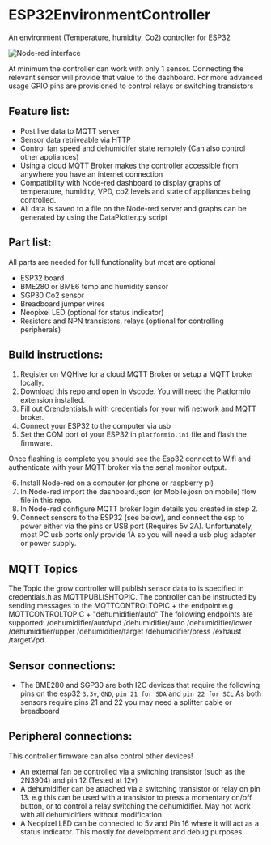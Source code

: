 # ESP32EnvironmentController
An environment (Temperature, humidity, Co2) controller for ESP32

![Node-red interface](https://user-images.githubusercontent.com/98982171/190256513-834cee8a-5ba4-4e40-86a7-a8b915711396.png)

At minimum the controller can work with only 1 sensor. Connecting the relevant sensor will provide that value to the dashboard. For more advanced usage GPIO pins are provisioned to control relays or switching transistors

## Feature list:
* Post live data to MQTT server
* Sensor data retriveable via HTTP
* Control fan speed and dehumidifer state remotely (Can also control other appliances)
* Using a cloud MQTT Broker makes the controller accessible from anywhere you have an internet connection
* Compatibility with Node-red dashboard to display graphs of temperature, humidity, VPD, co2 levels and state of appliances being controlled.
* All data is saved to a file on the Node-red server and graphs can be generated by using the DataPlotter.py script

## Part list:
All parts are needed for full functionality but most are optional
* ESP32 board
* BME280 or BME6 temp and humidity sensor
* SGP30 Co2 sensor
* Breadboard jumper wires
* Neopixel LED (optional for status indicator)
* Resistors and NPN transistors, relays (optional for controlling peripherals)


## Build instructions:
1. Register on MQHive for a cloud MQTT Broker or setup a MQTT broker locally.
2. Download this repo and open in Vscode. You will need the Platformio extension installed.
3. Fill out Crendentials.h with credentials for your wifi network and MQTT broker.
4. Connect your ESP32 to the computer via usb
5. Set the COM port of your ESP32 in `platformio.ini` file and flash the firmware.

Once flashing is complete you should see the Esp32 connect to Wifi and authenticate with your MQTT broker via the serial monitor output.

6. Install Node-red on a computer (or phone or raspberry pi)
7. In Node-red import the dashboard.json (or Mobile.josn on mobile) flow file in this repo.
8. In Node-red configure MQTT broker login details you created in step 2.
9. Connect sensors to the ESP32 (see below), and connect the esp to power either via the pins or USB port (Requires 5v 2A). Unfortunately, most PC usb ports only provide 1A so you will need a usb plug adapter or power supply.

## MQTT Topics
The Topic the grow controller will publish sensor data to is specified in credentials.h as MQTTPUBLISHTOPIC.
The controller can be instructed by sending messages to the MQTTCONTROLTOPIC + the endpoint
e.g MQTTCONTROLTOPIC + "dehumidifier/auto"
The following endpoints are supported:
/dehumidifier/autoVpd
/dehumidifier/auto
/dehumidifier/lower
/dehumidifier/upper
/dehumidifier/target
/dehumidifier/press
/exhaust
/targetVpd


## Sensor connections:
* The BME280 and SGP30 are both I2C devices that require the following pins on the esp32 `3.3v`, `GND`, `pin 21 for SDA` and `pin 22 for SCL`
As both sensors require pins 21 and 22 you may need a splitter cable or breadboard

## Peripheral connections:
This controller firmware can also control other devices!

* An external fan be controlled via a switching transistor (such as the 2N3904) and pin 12 (Tested at 12v)
* A dehumidifier can be attached via a switching transistor or relay on pin 13. e.g this can be used with a transistor to press a momentary on/off button, or to control a relay switching the dehumidifier. May not work with all dehumidifiers without modification.
* A Neopixel LED can be connected to 5v and Pin 16 where it will act as a status indicator. This mostly for development and debug purposes.
